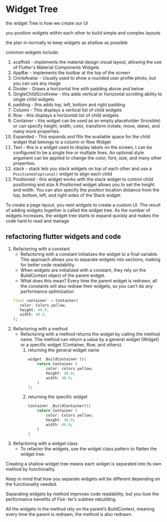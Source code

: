 # Widget Tree

the widget Tree is how we create our UI

you position widgets within each other to build simple and complex layouts

the plan in normally to keep widgets as shallow as possible

common widgets include:

1. scaffold  - implements the material design visual layout, allowing the use of Flutter's Material Components Widgets
2. AppBar - implements the toolbar at the top of the screen
3. CircleAvatar - Usually used to show a rounded user profile photo, but you can use any image
4. Divider - Draws a horizontal line with padding above and below
5. SingleChildScrollview - this adds vertical or horizontal scrolling ability to single child widgets
6. padding - this adds top, left, bottom and right padding
7. Column - This displays a vertical list of child widgets
8. Row - this displays a horizontal list of child widgets
9. Container - this widget can be used as an empty placeholder (Invisible) or can specify height, width, color, transform (rotate, move, skew), and many more properties.
10. Expanded - This expands and fills the available space for the child widget that belongs to a column or Row Widget
11. Text - this is a widget used to display labels on the screen, t can be configured to be a single line or multiple lines. An optional style argument can be applied to change the color, font, size, and many other properties.
12. stack - stack lets you stack widgets on top of each other and use a `Positioned(optional)` widget to align each child 
13. Positioned - this widget works with the stack widget to control child positioning and size A Positioned widget allows you to set the height and width. You can also specify the position location distance from the top, bottom, left, and right sides of the Stack widget.

To create a page layout, you nest widgets to create a custom UI. The result of adding widgets together is
called the widget tree. As the number of widgets increases, the widget tree starts to expand quickly and
makes the code hard to read and manage

## refactoring flutter widgets and code

1. Refactoring with a constant
    - Refactoring with a constant initializes the widget to a final variable. This approach allows you to separate widgets into sections, making for better code readability. 
    - When widgets are initialized with a constant, they rely on the BuildContext object of the parent widget.
    - What does this mean? Every time the parent widget is redrawn, all the constants will also redraw their widgets, so you can’t do any performance optimization
     ```dart
     final container  = Container(
        color: Colors.yellow,
        height: 40.0,
        width: 40.0,
     );
    ```
2. Refactoring with a method
   - Refactoring with a method returns the widget by calling the method name. The method can return a value by a general widget (Widget) or a specific widget (Container, Row, and others).
      1. returning the general widget name
            ```dart
            widget _BuildContainer (){
                return Container (
                    color: colors.yellow;
                    height: 40.0;
                    width: 40.0;
                )
            };
            ``` 
      2. returning the specific widget
            ```dart
            Container _BuildContainer(){
                return Container (
                    color: Colors.yellow;
                    height: 40.0;
                    width: 40.0;
                )
            }
            ```
3. Refactoring with a widget class
    - To refactor the widgets, use the widget class pattern to flatten the widget tree.

Creating a shallow widget tree means each widget is separated into its own method by functionality.

Keep in mind that how you separate widgets will be different depending on the functionality needed.

Separating widgets by method improves code readability, but you lose the performance benefits of Flut-
ter’s subtree rebuilding.

All the widgets in the method rely on the parent’s BuildContext, meaning every
time the parent is redrawn, the method is also redrawn.